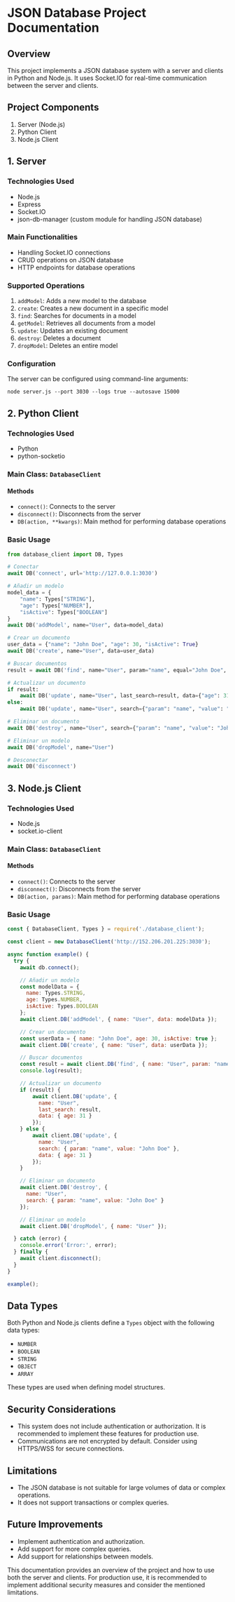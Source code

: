 # JSON Database Project Documentation

## Overview

This project implements a JSON database system with a server and clients in Python and Node.js. It uses Socket.IO for real-time communication between the server and clients.

## Project Components

1. Server (Node.js)
2. Python Client
3. Node.js Client

## 1. Server

### Technologies Used

- Node.js
- Express
- Socket.IO
- json-db-manager (custom module for handling JSON database)

### Main Functionalities

- Handling Socket.IO connections
- CRUD operations on JSON database
- HTTP endpoints for database operations

### Supported Operations

1. `addModel`: Adds a new model to the database
2. `create`: Creates a new document in a specific model
3. `find`: Searches for documents in a model
4. `getModel`: Retrieves all documents from a model
5. `update`: Updates an existing document
6. `destroy`: Deletes a document
7. `dropModel`: Deletes an entire model

### Configuration

The server can be configured using command-line arguments:

```
node server.js --port 3030 --logs true --autosave 15000
```

## 2. Python Client

### Technologies Used

- Python
- python-socketio

### Main Class: `DatabaseClient`

#### Methods

- `connect()`: Connects to the server
- `disconnect()`: Disconnects from the server
- `DB(action, **kwargs)`: Main method for performing database operations

### Basic Usage

```python
from database_client import DB, Types

# Conectar
await DB('connect', url='http://127.0.0.1:3030')

# Añadir un modelo
model_data = {
    "name": Types["STRING"],
    "age": Types["NUMBER"],
    "isActive": Types["BOOLEAN"]
}
await DB('addModel', name="User", data=model_data)

# Crear un documento
user_data = {"name": "John Doe", "age": 30, "isActive": True}
await DB('create', name="User", data=user_data)

# Buscar documentos
result = await DB('find', name="User", param="name", equal="John Doe", number=1)

# Actualizar un documento
if result:
    await DB('update', name="User", last_search=result, data={"age": 31})
else:
    await DB('update', name="User", search={"param": "name", "value": "John Doe"}, data={"age": 31})

# Eliminar un documento
await DB('destroy', name="User", search={"param": "name", "value": "John Doe"})

# Eliminar un modelo
await DB('dropModel', name="User")

# Desconectar
await DB('disconnect')
```

## 3. Node.js Client

### Technologies Used

- Node.js
- socket.io-client

### Main Class: `DatabaseClient`

#### Methods

- `connect()`: Connects to the server
- `disconnect()`: Disconnects from the server
- `DB(action, params)`: Main method for performing database operations

### Basic Usage

```javascript
const { DatabaseClient, Types } = require('./database_client');

const client = new DatabaseClient('http://152.206.201.225:3030');

async function example() {
  try {
    await db.connect();

    // Añadir un modelo
    const modelData = {
      name: Types.STRING,
      age: Types.NUMBER,
      isActive: Types.BOOLEAN
    };
    await client.DB('addModel', { name: "User", data: modelData });

    // Crear un documento
    const userData = { name: "John Doe", age: 30, isActive: true };
    await client.DB('create', { name: "User", data: userData });

    // Buscar documentos
    const result = await client.DB('find', { name: "User", param: "name", equal: "John Doe", number: 1 });
    console.log(result);

    // Actualizar un documento
    if (result) {
        await client.DB('update', { 
          name: "User", 
          last_search: result,
          data: { age: 31 } 
        });
    } else {
        await client.DB('update', { 
          name: "User", 
          search: { param: "name", value: "John Doe" }, 
          data: { age: 31 } 
        });
    }

    // Eliminar un documento
    await client.DB('destroy', { 
      name: "User", 
      search: { param: "name", value: "John Doe" } 
    });

    // Eliminar un modelo
    await client.DB('dropModel', { name: "User" });

  } catch (error) {
    console.error('Error:', error);
  } finally {
    await client.disconnect();
  }
}

example();
```

## Data Types

Both Python and Node.js clients define a `Types` object with the following data types:

- `NUMBER`
- `BOOLEAN`
- `STRING`
- `OBJECT`
- `ARRAY`

These types are used when defining model structures.

## Security Considerations

- This system does not include authentication or authorization. It is recommended to implement these features for production use.
- Communications are not encrypted by default. Consider using HTTPS/WSS for secure connections.

## Limitations

- The JSON database is not suitable for large volumes of data or complex operations.
- It does not support transactions or complex queries.

## Future Improvements

- Implement authentication and authorization.
- Add support for more complex queries.
- Add support for relationships between models.

This documentation provides an overview of the project and how to use both the server and clients. For production use, it is recommended to implement additional security measures and consider the mentioned limitations.
